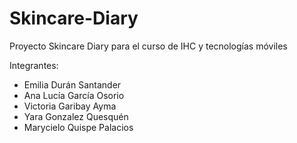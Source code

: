 # Skincare-Diary
Proyecto Skincare Diary para el curso de IHC y tecnologías móviles

Integrantes:
- Emilia Durán Santander
- Ana Lucía García Osorio
- Victoria Garibay Ayma
- Yara Gonzalez Quesquén
- Marycielo Quispe Palacios
